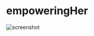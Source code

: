 # empoweringHer

![screenshot](https://s3.amazonaws.com/joinmiraki/Screen+Shot+2016-04-06+at+4.08.27+PM.png)

